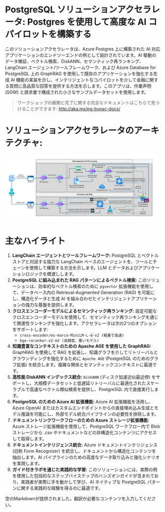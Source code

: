# PostgreSQL ソリューションアクセラレータ: Postgres を使用して高度な AI コパイロットを構築する

このソリューションアクセラレータは、Azure Postgres 上に構築された AI 対応アプリケーションのエンドツーエンドの例として設計されています。AI 駆動のデータ検証、ベクトル検索、DiskANN、セマンティック再ランキング、LangChain エージェント/ツールフレームワーク、および Azure Database for PostgreSQL 上の GraphRAG を使用して既存のアプリケーションを強化する生成 AI 機能の実装を示し、インテリジェントなコパイロットを介して金融に関する質問に高品質な回答を提供する方法を示します。このアプリは、作業声明 (SOW) と請求書で構成された小さなサンプルデータセットを使用します。

> ワークショップの展開と完了に関する完全なドキュメントはこちらで見つけることができます:
> <http://aka.ms/pg-byoac-docs/>

# ソリューションアクセラレータのアーキテクチャ:

![ソリューションの高レベルアーキテクチャ図](docs/workshop/docs/img/solution-architecture-diagram.png)

# 主なハイライト

1. **LangChain エージェントとツールフレームワーク:** PostgreSQL とベクトルストアと対話する強力な LangChain ベースのエージェントを、ツールとチェーンを使用して構築する方法を示します。LLM とデータおよびアプリケーションロジックを橋渡しします。
2. **PostgreSQL に組み込まれた RAG パターンによるベクトル検索:** このソリューションは、効率的なベクトル検索のために `pgvector` 拡張機能を使用して、データベース内の Retrieval-Augmented Generation (RAG) を可能にし、構造化データと生成 AI を組み合わせたインテリジェントアプリケーションの強力な基盤を提供します。
3. **クロスエンコーダーモデルによるセマンティック再ランキング:** 設定可能なクロスエンコーダーモデルを使用して、セマンティック再ランキングを通じて関連性ランキングを強化します。アクセラレータは次の2つのオプションをサポートします:
    - `cross-encoder/ms-marco-MiniLM-L-6-v2 (軽量で高速)`
    - `bge-reranker-v2-m3 (高精度、重いモデル)`
4. **知識豊富なコンテキストのための Apache AGE を使用した GraphRAG:** GraphRAG を使用して RAG を拡張し、知識グラフを介してリトリーバルとグラウンディングを強化するために `Apache AGE` (PostgreSQL のためのグラフ拡張) を統合します。複雑な関係とセマンティックコンテキストに最適です。
5. **高性能 DiskANN インデックス統合:** `DiskANN` (ディスク加速近似最近傍) をサポートし、大規模データセットと低遅延リトリーバルに最適化されたスケーラブルで高速なベクトル類似検索を提供し、PostgreSQL 内で直接実行します。
6. **PostgreSQL のための Azure AI 拡張機能:** Azure AI 拡張機能を活用し、Azure OpenAI またはカスタムエンドポイントからの直接埋め込み生成とモデル推論を可能にし、外部モデル統合パイプラインの必要性を排除します。
7. **ドキュメントリンクワークフローのための Azure ストレージ拡張機能:** Azure ストレージ拡張機能を使用して、PostgreSQL ワークフロー内で Blob ストレージから .csv やドキュメントなどの非構造化コンテンツにアクセスして取得します。
8. **ドキュメントインテリジェンス統合:** Azure ドキュメントインテリジェンス (旧称 Form Recognizer) を統合し、ドキュメントから構造化コンテンツを抽出します。AI パイプラインのための高度なデータ取り込みと強化シナリオを実現します。
9. **ガイド付きラボを通じた実践的な学習:** このソリューションには、実際の例を使用した包括的なステップバイステップのハンズオンガイドが含まれており、実践者が実際に手を動かして学び、AI ネイティブな PostgreSQL パターンに関する実践的な経験を得るのに最適です。

空のMarkdownが提供されました。翻訳が必要なコンテンツを入力してください。
